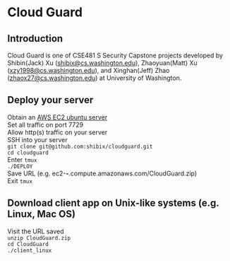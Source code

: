 # Cloud Guard
## Introduction
Cloud Guard is one of CSE481 S Security Capstone projects developed by Shibin(Jack) Xu (shibix@cs.washington.edu), Zhaoyuan(Matt) Xu (xzy1998@cs.washington.edu), and Xinghan(Jeff) Zhao (zhaox27@cs.washington.edu) at University of Washington.

## Deploy your server
Obtain an [AWS EC2 ubuntu server](https://aws.amazon.com/ec2/) <br />
Set all traffic on port 7729 <br />
Allow http(s) traffic on your server <br />
SSH into your server <br />
`git clone git@github.com:shibix/cloudguard.git` <br />
`cd cloudguard` <br />
Enter `tmux` <br />
`./DEPLOY` <br />
Save URL (e.g. ec2-***-***.compute.amazonaws.com/CloudGuard.zip) <br />
Exit `tmux` <br />

## Download client app on Unix-like systems (e.g. Linux, Mac OS)
Visit the URL saved <br />
`unzip CloudGuard.zip` <br />
`cd CloudGuard` <br />
`./client_linux` <br />
